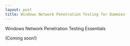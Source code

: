 ```yaml
---
layout: post
title: Windows Network Penetration Testing for Dummies
---
```


Windows Network Penetration Testing Essentials

(Coming soon!)
